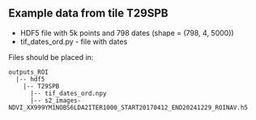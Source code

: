 ## Example data from tile T29SPB

- HDF5 file with 5k points and 798 dates (shape = (798, 4, 5000))
- tif_dates_ord.py - file with dates

Files should be placed in:
```
outputs_ROI
  |-- hdf5
    |-- T29SPB
      |-- tif_dates_ord.npy
      |-- s2_images-NDVI_XX999YM1NOBS6LDA2ITER1000_START20170412_END20241229_ROINAV.h5
```
